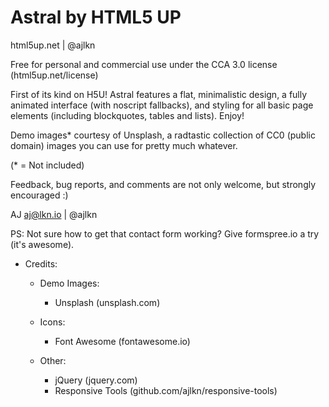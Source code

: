# Astral by HTML5 UP

html5up.net | @ajlkn

Free for personal and commercial use under the CCA 3.0 license (html5up.net/license)

First of its kind on H5U! Astral features a flat, minimalistic design, a fully animated
interface (with noscript fallbacks), and styling for all basic page elements (including
blockquotes, tables and lists). Enjoy!

Demo images* courtesy of Unsplash, a radtastic collection of CC0 (public domain) images
you can use for pretty much whatever.

(* = Not included)

Feedback, bug reports, and comments are not only welcome, but strongly encouraged :)

AJ
aj@lkn.io | @ajlkn

PS: Not sure how to get that contact form working? Give formspree.io a try (it's awesome).


* Credits:

	* Demo Images:
		* Unsplash (unsplash.com)

	* Icons:
		* Font Awesome (fontawesome.io)

	* Other:
		* jQuery (jquery.com)
		* Responsive Tools (github.com/ajlkn/responsive-tools)